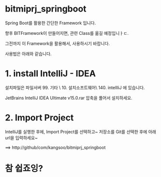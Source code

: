 # bitmiprj_springboot

Spring Boot를 활용한 간단한 Framework 입니다.

향후 BITFramework이 만들어지면, 관련 Class를 옮길 예정입니ㅏㄷ.

그전까지 이 Framework을 활용해서, 사용하시기 바랍니다.

사용법은 아래와 같습니다.

# 1. install IntelliJ - IDEA #

설치파일은 파일서버 99. 기타 \ 10. 설치소프트웨어\ 140. intellliJ 에 있습니다.

JetBrains IntelliJ IDEA Ultimate v15.0.rar 압축을 풀어서 설치하세요.

# 2. Import Project #

IntelliJ를 실행한 후에, Import Project를 선택하고~ 저장소를 Git를 선택한 후에
아래 url을 입력하세요~

==> http://github/com/kangsoo/bitmiprj_springboot

# 참 쉽죠잉? #

